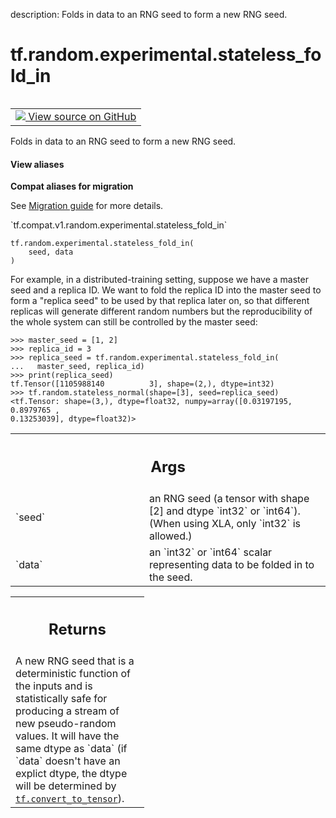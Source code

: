 description: Folds in data to an RNG seed to form a new RNG seed.

<div itemscope itemtype="http://developers.google.com/ReferenceObject">
<meta itemprop="name" content="tf.random.experimental.stateless_fold_in" />
<meta itemprop="path" content="Stable" />
</div>

# tf.random.experimental.stateless_fold_in

<!-- Insert buttons and diff -->

<table class="tfo-notebook-buttons tfo-api nocontent" align="left">
<td>
  <a target="_blank" href="https://github.com/tensorflow/tensorflow/blob/r2.4/tensorflow/python/ops/stateless_random_ops.py#L87-L123">
    <img src="https://www.tensorflow.org/images/GitHub-Mark-32px.png" />
    View source on GitHub
  </a>
</td>
</table>



Folds in data to an RNG seed to form a new RNG seed.

<section class="expandable">
  <h4 class="showalways">View aliases</h4>
  <p>
<b>Compat aliases for migration</b>
<p>See
<a href="https://www.tensorflow.org/guide/migrate">Migration guide</a> for
more details.</p>
<p>`tf.compat.v1.random.experimental.stateless_fold_in`</p>
</p>
</section>

<pre class="devsite-click-to-copy prettyprint lang-py tfo-signature-link">
<code>tf.random.experimental.stateless_fold_in(
    seed, data
)
</code></pre>



<!-- Placeholder for "Used in" -->

For example, in a distributed-training setting, suppose we have a master seed
and a replica ID. We want to fold the replica ID into the master seed to
form a "replica seed" to be used by that replica later on, so that different
replicas will generate different random numbers but the reproducibility of the
whole system can still be controlled by the master seed:

```
>>> master_seed = [1, 2]
>>> replica_id = 3
>>> replica_seed = tf.random.experimental.stateless_fold_in(
...   master_seed, replica_id)
>>> print(replica_seed)
tf.Tensor([1105988140          3], shape=(2,), dtype=int32)
>>> tf.random.stateless_normal(shape=[3], seed=replica_seed)
<tf.Tensor: shape=(3,), dtype=float32, numpy=array([0.03197195, 0.8979765 ,
0.13253039], dtype=float32)>
```

<!-- Tabular view -->
 <table class="responsive fixed orange">
<colgroup><col width="214px"><col></colgroup>
<tr><th colspan="2"><h2 class="add-link">Args</h2></th></tr>

<tr>
<td>
`seed`
</td>
<td>
an RNG seed (a tensor with shape [2] and dtype `int32` or
`int64`). (When using XLA, only `int32` is allowed.)
</td>
</tr><tr>
<td>
`data`
</td>
<td>
an `int32` or `int64` scalar representing data to be folded in to the
seed.
</td>
</tr>
</table>



<!-- Tabular view -->
 <table class="responsive fixed orange">
<colgroup><col width="214px"><col></colgroup>
<tr><th colspan="2"><h2 class="add-link">Returns</h2></th></tr>
<tr class="alt">
<td colspan="2">
A new RNG seed that is a deterministic function of the inputs and is
statistically safe for producing a stream of new pseudo-random values. It
will have the same dtype as `data` (if `data` doesn't have an explict dtype,
the dtype will be determined by <a href="../../../tf/convert_to_tensor.md"><code>tf.convert_to_tensor</code></a>).
</td>
</tr>

</table>

